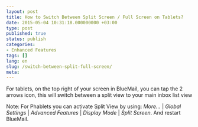 ```yaml
---
layout: post
title: How to Switch Between Split Screen / Full Screen on Tablets?
date: 2015-05-04 10:31:18.000000000 +03:00
type: post
published: true
status: publish
categories:
- Enhanced Features
tags: []
lang: en
slug: /switch-between-split-full-screen/
meta:
---
```


For tablets, on the top right of your screen in BlueMail, you can tap the 2 arrows icon, this will switch between a split view to your main inbox list view

Note: For Phablets you can activate Split View by using: *More...* \| *Global Settings* \| *Advanced Features* \| *Display Mode* \| *Split Screen*. And restart BlueMail.